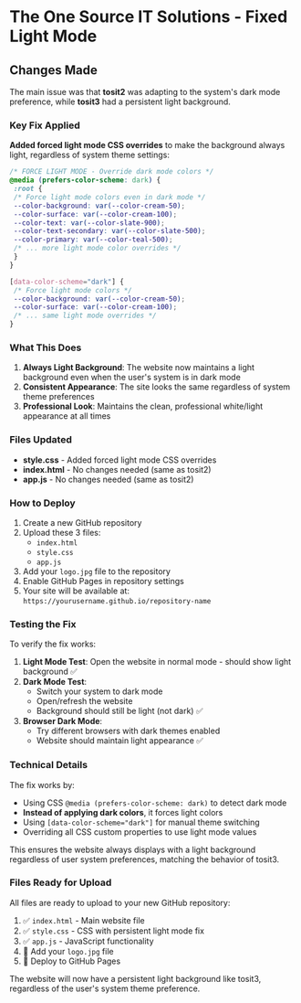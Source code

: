 # The One Source IT Solutions - Fixed Light Mode

## Changes Made

The main issue was that **tosit2** was adapting to the system's dark mode preference, while **tosit3** had a persistent light background. 

### Key Fix Applied

**Added forced light mode CSS overrides** to make the background always light, regardless of system theme settings:

```css
/* FORCE LIGHT MODE - Override dark mode colors */
@media (prefers-color-scheme: dark) {
 :root {
 /* Force light mode colors even in dark mode */
 --color-background: var(--color-cream-50);
 --color-surface: var(--color-cream-100);
 --color-text: var(--color-slate-900);
 --color-text-secondary: var(--color-slate-500);
 --color-primary: var(--color-teal-500);
 /* ... more light mode color overrides */
 }
}

[data-color-scheme="dark"] {
 /* Force light mode colors */
 --color-background: var(--color-cream-50);
 --color-surface: var(--color-cream-100);
 /* ... same light mode overrides */
}
```

### What This Does

1. **Always Light Background**: The website now maintains a light background even when the user's system is in dark mode
2. **Consistent Appearance**: The site looks the same regardless of system theme preferences  
3. **Professional Look**: Maintains the clean, professional white/light appearance at all times

### Files Updated

- **style.css** - Added forced light mode CSS overrides
- **index.html** - No changes needed (same as tosit2)
- **app.js** - No changes needed (same as tosit2)

### How to Deploy

1. Create a new GitHub repository
2. Upload these 3 files:
   - `index.html`
   - `style.css` 
   - `app.js`
3. Add your `logo.jpg` file to the repository
4. Enable GitHub Pages in repository settings
5. Your site will be available at: `https://yourusername.github.io/repository-name`

### Testing the Fix

To verify the fix works:

1. **Light Mode Test**: Open the website in normal mode - should show light background ✅
2. **Dark Mode Test**: 
   - Switch your system to dark mode
   - Open/refresh the website
   - Background should still be light (not dark) ✅
3. **Browser Dark Mode**: 
   - Try different browsers with dark themes enabled
   - Website should maintain light appearance ✅

### Technical Details

The fix works by:
- Using CSS `@media (prefers-color-scheme: dark)` to detect dark mode
- **Instead of applying dark colors**, it forces light colors
- Using `[data-color-scheme="dark"]` for manual theme switching
- Overriding all CSS custom properties to use light mode values

This ensures the website always displays with a light background regardless of user system preferences, matching the behavior of tosit3.

### Files Ready for Upload

All files are ready to upload to your new GitHub repository:

1. ✅ `index.html` - Main website file
2. ✅ `style.css` - CSS with persistent light mode fix  
3. ✅ `app.js` - JavaScript functionality
4. 📝 Add your `logo.jpg` file
5. 🚀 Deploy to GitHub Pages

The website will now have a persistent light background like tosit3, regardless of the user's system theme preference.
